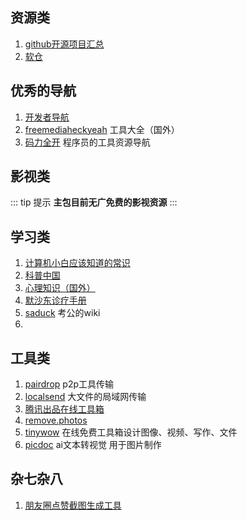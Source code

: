 ## 资源类
1. [github开源项目汇总](https://hellogithub.com/)
2. [软仓](https://www.ruancang.net/)
## 优秀的导航
1. [开发者导航](https://codernav.com/)
2. [freemediaheckyeah](https://fmhy.net/ ) 工具大全（国外）
3. [码力全开](https://www.maliquankai.com/) 程序员的工具资源导航
## 影视类
::: tip 提示
**主包目前无广免费的影视资源**
:::
## 学习类
1. [计算机小白应该知道的常识](https://www.criwits.top/missing/)
2. [科普中国](https://www.kepuchina.cn/)
3. [心理知识（国外）](https://dreamingechoes.github.io/awesome-mental-health/#/)
4. [默沙东诊疗手册](https://www.msdmanuals.cn/ "一些疾病的科普")
5. [saduck](https://saduck.top/) 考公的wiki
6.
## 工具类
1. [pairdrop](https://pairdrop.net/) p2p工具传输
2. [localsend](https://localsend.org/zh-CN ) 大文件的局域网传输
3. [腾讯出品在线工具箱](https://tool.browser.qq.com/)
4. [remove.photos](https://remove.photos/zh-cn/) 
5. [tinywow](https://tinywow.com/) 在线免费工具箱设计图像、视频、写作、文件
6. [picdoc](https://www.picdoc.cn/) ai文本转视觉 用于图片制作
## 杂七杂八
1. [朋友圈点赞截图生成工具](http://zan.liflag.cn/)